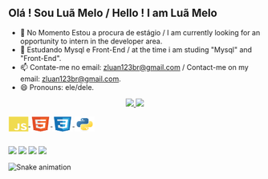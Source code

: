 ## Olá ! Sou Luã Melo / Hello ! I am Luã Melo

- 🔭 No Momento Estou a procura de estágio / I am currently looking for an opportunity to intern in the developer area.
- 🌱 Estudando Mysql e Front-End / at the time i am studing "Mysql" and "Front-End".
- 📫 Contate-me no email: zluan123br@gmail.com / Contact-me on my email: zluan123br@gmail.com.
- 😄 Pronouns: ele/dele.

<div align="center">
  <a href="https://github.com/ZmeloGod">
  <img height="180em" src="https://github-readme-stats.vercel.app/api?username=ZmeloGod&show_icons=true&theme=dark&include_all_commits=true&count_private=true"/>
  <img height="180em" src="https://github-readme-stats.vercel.app/api/top-langs/?username=ZmeloGod&layout=compact&langs_count=7&theme=dark"/>
</div>

<div style="display: inline_block"><br>
  <img align="center" alt="Rafa-Js" height="30" width="40" src="https://raw.githubusercontent.com/devicons/devicon/master/icons/javascript/javascript-plain.svg">
  <img align="center" alt="Rafa-HTML" height="30" width="40" src="https://raw.githubusercontent.com/devicons/devicon/master/icons/html5/html5-original.svg">
  <img align="center" alt="Rafa-CSS" height="30" width="40" src="https://raw.githubusercontent.com/devicons/devicon/master/icons/css3/css3-original.svg">
  <img align="center" alt="Rafa-Python" height="30" width="40" src="https://raw.githubusercontent.com/devicons/devicon/master/icons/python/python-original.svg">
</div>

##

<div>
  <a href="https://www.instagram.com/melo.l04/" target="_blank"><img src="https://img.shields.io/badge/-Instagram-%23E4405F?style=for-the-badge&logo=instagram&logoColor=white" target="_blank"></a>
 <a href="https://discordapp.com/users/494531761251024939" target="_blank"><img src="https://img.shields.io/badge/Discord-7289DA?style=for-the-badge&logo=discord&logoColor=white" target="_blank"></a> 
  <a href = "mailto:zluan123br@gmail.com"><img src="https://img.shields.io/badge/-Gmail-%23333?style=for-the-badge&logo=gmail&logoColor=white" target="_blank"></a>
  <a href="https://www.linkedin.com/in/luã-melo-636a96231/" target="_blank"><img src="https://img.shields.io/badge/-LinkedIn-%230077B5?style=for-the-badge&logo=linkedin&logoColor=white" target="_blank"></a> 
</div>

![Snake animation](https://github.com/ZmeloGod/ZmeloGod/output/github-contribution-grid-snake.svg)
